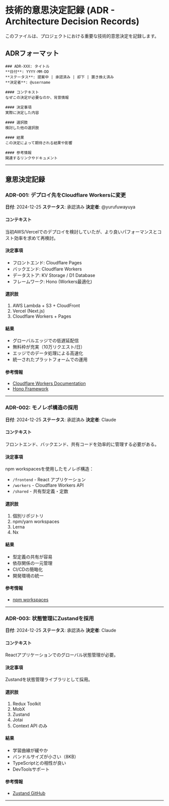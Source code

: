 # 技術的意思決定記録 (ADR - Architecture Decision Records)

このファイルは、プロジェクトにおける重要な技術的意思決定を記録します。

## ADRフォーマット

```
### ADR-XXX: タイトル
**日付**: YYYY-MM-DD
**ステータス**: 提案中 | 承認済み | 却下 | 置き換え済み
**決定者**: @username

#### コンテキスト
なぜこの決定が必要なのか、背景情報

#### 決定事項
実際に決定した内容

#### 選択肢
検討した他の選択肢

#### 結果
この決定によって期待される結果や影響

#### 参考情報
関連するリンクやドキュメント
```

---

## 意思決定記録

### ADR-001: デプロイ先をCloudflare Workersに変更
**日付**: 2024-12-25
**ステータス**: 承認済み
**決定者**: @yurufuwayuya

#### コンテキスト
当初AWS/Vercelでのデプロイを検討していたが、より良いパフォーマンスとコスト効率を求めて再検討。

#### 決定事項
- フロントエンド: Cloudflare Pages
- バックエンド: Cloudflare Workers
- データストア: KV Storage / D1 Database
- フレームワーク: Hono (Workers最適化)

#### 選択肢
1. AWS Lambda + S3 + CloudFront
2. Vercel (Next.js)
3. Cloudflare Workers + Pages

#### 結果
- グローバルエッジでの低遅延配信
- 無料枠が充実（10万リクエスト/日）
- エッジでのデータ処理による高速化
- 統一されたプラットフォームでの運用

#### 参考情報
- [Cloudflare Workers Documentation](https://developers.cloudflare.com/workers/)
- [Hono Framework](https://hono.dev/)

---

### ADR-002: モノレポ構造の採用
**日付**: 2024-12-25
**ステータス**: 承認済み
**決定者**: Claude

#### コンテキスト
フロントエンド、バックエンド、共有コードを効率的に管理する必要がある。

#### 決定事項
npm workspacesを使用したモノレポ構造：
- `/frontend` - React アプリケーション
- `/workers` - Cloudflare Workers API
- `/shared` - 共有型定義・定数

#### 選択肢
1. 個別リポジトリ
2. npm/yarn workspaces
3. Lerna
4. Nx

#### 結果
- 型定義の共有が容易
- 依存関係の一元管理
- CI/CDの簡略化
- 開発環境の統一

#### 参考情報
- [npm workspaces](https://docs.npmjs.com/cli/v7/using-npm/workspaces)

---

### ADR-003: 状態管理にZustandを採用
**日付**: 2024-12-25
**ステータス**: 承認済み
**決定者**: Claude

#### コンテキスト
Reactアプリケーションでのグローバル状態管理が必要。

#### 決定事項
Zustandを状態管理ライブラリとして採用。

#### 選択肢
1. Redux Toolkit
2. MobX
3. Zustand
4. Jotai
5. Context API のみ

#### 結果
- 学習曲線が緩やか
- バンドルサイズが小さい（8KB）
- TypeScriptとの相性が良い
- DevToolsサポート

#### 参考情報
- [Zustand GitHub](https://github.com/pmndrs/zustand)

---